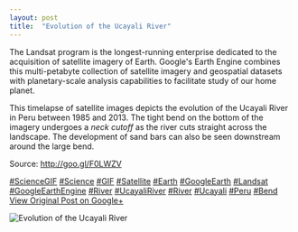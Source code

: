 ```yaml
---
layout: post
title:  "Evolution of the Ucayali River"
---
```


The Landsat program is the longest-running enterprise dedicated to the acquisition of satellite imagery of Earth. Google's Earth Engine combines this multi-petabyte collection of satellite imagery and geospatial datasets with planetary-scale analysis capabilities to facilitate study of our home planet.  
  
This timelapse of satellite images depicts the evolution of the Ucayali River in Peru between 1985 and 2013. The tight bend on the bottom of the imagery undergoes a _neck cutoff_ as the river cuts straight across the landscape. The development of sand bars can also be seen downstream around the large bend.  
  
Source: <http://goo.gl/F0LWZV>  
  
[#ScienceGIF](https://plus.google.com/s/%23ScienceGIF/posts) [#Science](https://plus.google.com/s/%23Science/posts) [#GIF](https://plus.google.com/s/%23GIF/posts) [#Satellite](https://plus.google.com/s/%23Satellite/posts) [#Earth](https://plus.google.com/s/%23Earth/posts) [#GoogleEarth](https://plus.google.com/s/%23GoogleEarth/posts) [#Landsat](https://plus.google.com/s/%23Landsat/posts) [#GoogleEarthEngine](https://plus.google.com/s/%23GoogleEarthEngine/posts) [#River](https://plus.google.com/s/%23River/posts) [#UcayaliRiver](https://plus.google.com/s/%23UcayaliRiver/posts) [#River](https://plus.google.com/s/%23River/posts) [#Ucayali](https://plus.google.com/s/%23Ucayali/posts) [#Peru](https://plus.google.com/s/%23Peru/posts) [#Bend](https://plus.google.com/s/%23Bend/posts)
[View Original Post on Google+](https://plus.google.com/+ColinSullender/posts/GyjXxn8mSYf)

![Evolution of the Ucayali River](/assets/img/2016-03-30-Evolution-of-the-Ucayali-River.gif)
